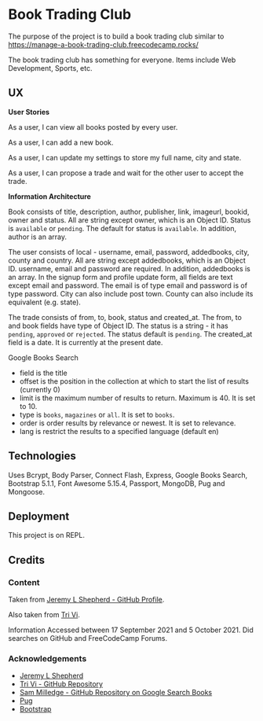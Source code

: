# Book Trading Club

The purpose of the project is to build a book trading club similar to https://manage-a-book-trading-club.freecodecamp.rocks/

The book trading club has something for everyone.  Items include Web Development, Sports, etc.

## UX

**User Stories**

As a user, I can view all books posted by every user.

As a user, I can add a new book.

As a user, I can update my settings to store my full name, city and state.

As a user, I can propose a trade and wait for the other user to accept the trade.

**Information Architecture**

Book consists of title, description, author, publisher, link, imageurl, bookid, owner and status.  All are string except owner, which is an Object ID.  Status is `available` or `pending`.  The default for status is `available`.  In addition, author is an array.

The user consists of local - username, email, password, addedbooks, city, county and country.  All are string except addedbooks, which is an Object ID.  username, email and password are required.  In addition, addedbooks 
is an array.  In the signup form and profile update form, all fields are text except email and password.  The email is of type email and password is of type password.  City can also include post town.  County can also include its equivalent (e.g. state).

The trade consists of from, to, book, status and created_at.  The from, to and book fields have type of Object ID.  The status is a string - it has `pending`, `approved` or `rejected`.  The status default is `pending`.  The created_at field is a date.  It is currently at the present date.

Google Books Search

  - field is the title
  - offset is the position in the collection at which to start the list of results (currently 0)
  - limit is the maximum number of results to return.  Maximum is 40.  It is set to 10.
  - type is `books`, `magazines` or `all`.  It is set to `books`.
  - order is order results by relevance or newest.  It is set to relevance.
  - lang is restrict the results to a specified language (default en)

## Technologies

Uses Bcrypt, Body Parser, Connect Flash, Express, Google Books Search, Bootstrap 5.1.1, Font Awesome 5.15.4, Passport, MongoDB, Pug and Mongoose.

## Deployment

This project is on REPL.

## Credits

### Content

Taken from [Jeremy L Shepherd - GitHub Profile](https://github.com/jeremylshepherd).

Also taken from [Tri Vi](https://github.com/triminhvi).

Information Accessed between 17 September 2021 and 5 October 2021.  Did searches on GitHub and FreeCodeCamp Forums.

### Acknowledgements

- [Jeremy L Shepherd](https://jeremylshepherd.io/598a63ca1a426b0012850853)
- [Tri Vi - GitHub Repository ](https://github.com/triminhvi/Book_Trading_Club)
- [Sam Milledge - GitHub Repository on Google Search Books](https://github.com/smilledge/node-google-books-search)
- [Pug](https://pugjs.org)
- [Bootstrap](https://getbootstrap.com)